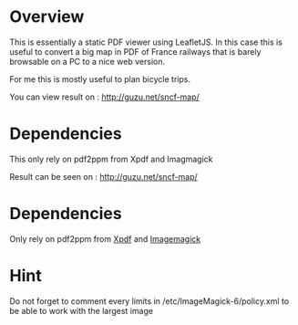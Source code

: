 # Overview
This is essentially a static PDF viewer using LeafletJS.
In this case this is useful to convert a big map in PDF of France railways that is
barely browsable on a PC to a nice web version. <br>

For me this is mostly useful to plan bicycle trips.

You can view result on :
http://guzu.net/sncf-map/


# Dependencies
This only rely on pdf2ppm from Xpdf and Imagmagick

Result can be seen on : http://guzu.net/sncf-map/

# Dependencies
Only rely on pdf2ppm from [Xpdf](https://www.xpdfreader.com) and [Imagemagick](https://imagemagick.org)


# Hint
Do not forget to comment every limits in /etc/ImageMagick-6/policy.xml to
be able to work with the largest image
